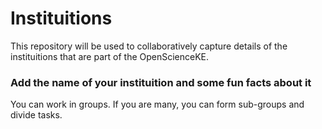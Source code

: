 # Instituitions

This repository will be used to collaboratively capture details of the instituitions that are part of the OpenScienceKE. 

### Add the name of your instituition and some fun facts about it

You can work in groups. If you are many, you can form sub-groups and divide tasks.


